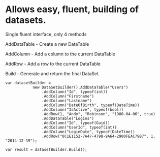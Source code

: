Allows easy, fluent, building of datasets.
==========================================

Single fluent interface, only 4 methods

AddDataTable - Create a new DataTable

AddColumn - Add a column to the current DataTable

AddRow - Add a row to the current DataTable

Build - Generate and return the final DataSet


    var datasetBuilder =
                new DataSetBuilder().AddDataTable("Users")
                    .AddColumn("Id", typeof(int))
                    .AddColumn("Firstname")
                    .AddColumn("Lastname")
                    .AddColumn("DateOfBirth", typeof(DateTime))
                    .AddColumn("IsActive", typeof(bool))
                    .AddRow(1, "Andy", "Robinson", "1980-04-06", true)
                    .AddDataTable("Logins")
                    .AddColumn("Id", typeof(Guid))
                    .AddColumn("UserId", typeof(int))
                    .AddColumn("LoginDate", typeof(DateTime))
                    .AddRow("0C1E1152-7A47-4798-9A64-2900FEAC79B7", 1, "2014-12-19");
        
    var result = datasetBuilder.Build();
